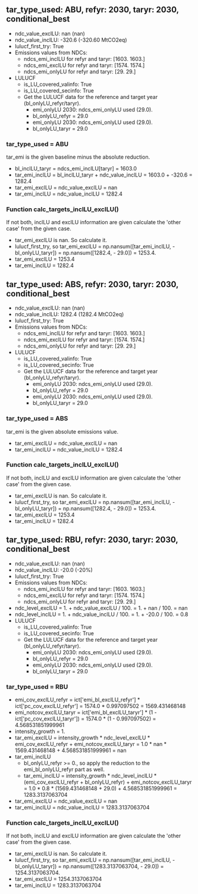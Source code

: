 

## tar_type_used: ABU, refyr: 2030, taryr: 2030, conditional_best
- ndc_value_exclLU: nan (nan)
- ndc_value_inclLU: -320.6 (-320.60 MtCO2eq)
- lulucf_first_try: True
- Emissions values from NDCs:
  - ndcs_emi_inclLU for refyr and taryr: [1603. 1603.]
  - ndcs_emi_exclLU for refyr and taryr: [1574. 1574.]
  - ndcs_emi_onlyLU for refyr and taryr: [29. 29.]
- LULUCF
  - is_LU_covered_valinfo: True
  - is_LU_covered_secinfo: True
  - Get the LULUCF data for the reference and target year (bl_onlyLU_refyr/taryr).
    - emi_onlyLU 2030: ndcs_emi_onlyLU used (29.0).
    - bl_onlyLU_refyr = 29.0
    - emi_onlyLU 2030: ndcs_emi_onlyLU used (29.0).
    - bl_onlyLU_taryr = 29.0
### tar_type_used = ABU
tar_emi is the given baseline minus the absolute reduction.
- bl_inclLU_taryr = ndcs_emi_inclLU[taryr] = 1603.0
- tar_emi_inclLU = bl_inclLU_taryr + ndc_value_inclLU = 1603.0 + -320.6 = 1282.4
- tar_emi_exclLU = ndc_value_exclLU = nan
- tar_emi_inclLU = ndc_value_inclLU = 1282.4
### Function calc_targets_inclLU_exclLU()
If not both, inclLU and exclLU information are given calculate the 'other case' from the given case.
- tar_emi_exclLU is nan. So calculate it.
- lulucf_first_try, so tar_emi_exclLU = np.nansum([tar_emi_inclLU, -bl_onlyLU_taryr]) = np.nansum([1282.4, - 29.0]) = 1253.4.
- tar_emi_exclLU = 1253.4
- tar_emi_inclLU = 1282.4

## tar_type_used: ABS, refyr: 2030, taryr: 2030, conditional_best
- ndc_value_exclLU: nan (nan)
- ndc_value_inclLU: 1282.4 (1282.4 MtCO2eq)
- lulucf_first_try: True
- Emissions values from NDCs:
  - ndcs_emi_inclLU for refyr and taryr: [1603. 1603.]
  - ndcs_emi_exclLU for refyr and taryr: [1574. 1574.]
  - ndcs_emi_onlyLU for refyr and taryr: [29. 29.]
- LULUCF
  - is_LU_covered_valinfo: True
  - is_LU_covered_secinfo: True
  - Get the LULUCF data for the reference and target year (bl_onlyLU_refyr/taryr).
    - emi_onlyLU 2030: ndcs_emi_onlyLU used (29.0).
    - bl_onlyLU_refyr = 29.0
    - emi_onlyLU 2030: ndcs_emi_onlyLU used (29.0).
    - bl_onlyLU_taryr = 29.0
### tar_type_used = ABS
tar_emi is the given absolute emissions value.
- tar_emi_exclLU = ndc_value_exclLU = nan
- tar_emi_inclLU = ndc_value_inclLU = 1282.4
### Function calc_targets_inclLU_exclLU()
If not both, inclLU and exclLU information are given calculate the 'other case' from the given case.
- tar_emi_exclLU is nan. So calculate it.
- lulucf_first_try, so tar_emi_exclLU = np.nansum([tar_emi_inclLU, -bl_onlyLU_taryr]) = np.nansum([1282.4, - 29.0]) = 1253.4.
- tar_emi_exclLU = 1253.4
- tar_emi_inclLU = 1282.4

## tar_type_used: RBU, refyr: 2030, taryr: 2030, conditional_best
- ndc_value_exclLU: nan (nan)
- ndc_value_inclLU: -20.0 (-20%)
- lulucf_first_try: True
- Emissions values from NDCs:
  - ndcs_emi_inclLU for refyr and taryr: [1603. 1603.]
  - ndcs_emi_exclLU for refyr and taryr: [1574. 1574.]
  - ndcs_emi_onlyLU for refyr and taryr: [29. 29.]
- ndc_level_exclLU = 1. + ndc_value_exclLU / 100. = 1. + nan / 100. = nan
- ndc_level_inclLU = 1. + ndc_value_inclLU / 100. = 1. + -20.0 / 100. = 0.8
- LULUCF
  - is_LU_covered_valinfo: True
  - is_LU_covered_secinfo: True
  - Get the LULUCF data for the reference and target year (bl_onlyLU_refyr/taryr).
    - emi_onlyLU 2030: ndcs_emi_onlyLU used (29.0).
    - bl_onlyLU_refyr = 29.0
    - emi_onlyLU 2030: ndcs_emi_onlyLU used (29.0).
    - bl_onlyLU_taryr = 29.0
### tar_type_used = RBU
- emi_cov_exclLU_refyr = ict['emi_bl_exclLU_refyr'] * ict['pc_cov_exclLU_refyr'] = 1574.0 * 0.997097502 = 1569.431468148
- emi_notcov_exclLU_taryr = ict['emi_bl_exclLU_taryr'] * (1 - ict['pc_cov_exclLU_taryr']) = 1574.0 * (1 - 0.997097502) = 4.568531851999961
- intensity_growth = 1.
- tar_emi_exclLU = intensity_growth * ndc_level_exclLU * emi_cov_exclLU_refyr + emi_notcov_exclLU_taryr = 1.0 * nan * 1569.431468148 + 4.568531851999961 = nan
- tar_emi_inclLU
  - bl_onlyLU_refyr >= 0., so apply the reduction to the emi_bl_onlyLU_refyr part as well.
  - tar_emi_inclLU = intensity_growth * ndc_level_inclLU * (emi_cov_exclLU_refyr + bl_onlyLU_refyr) + emi_notcov_exclLU_taryr = 1.0 * 0.8 * (1569.431468148 + 29.0) + 4.568531851999961 = 1283.3137063704
- tar_emi_exclLU = ndc_value_exclLU = nan
- tar_emi_inclLU = ndc_value_inclLU = 1283.3137063704
### Function calc_targets_inclLU_exclLU()
If not both, inclLU and exclLU information are given calculate the 'other case' from the given case.
- tar_emi_exclLU is nan. So calculate it.
- lulucf_first_try, so tar_emi_exclLU = np.nansum([tar_emi_inclLU, -bl_onlyLU_taryr]) = np.nansum([1283.3137063704, - 29.0]) = 1254.3137063704.
- tar_emi_exclLU = 1254.3137063704
- tar_emi_inclLU = 1283.3137063704